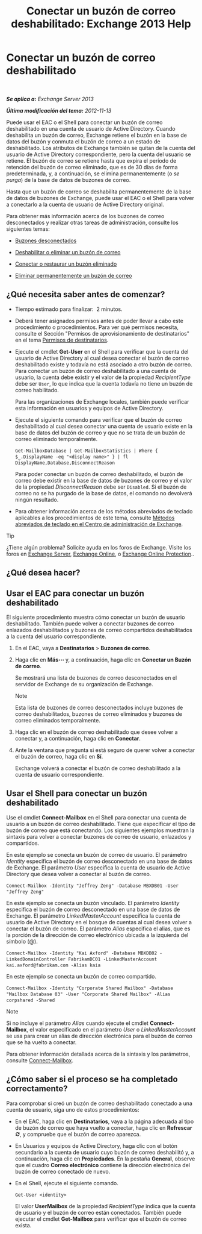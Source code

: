 ﻿---
title: 'Conectar un buzón de correo deshabilitado: Exchange 2013 Help'
TOCTitle: Conectar un buzón de correo deshabilitado
ms:assetid: a8abd399-75fd-4ee2-b2e4-634b55e4f79f
ms:mtpsurl: https://technet.microsoft.com/es-es/library/JJ863439(v=EXCHG.150)
ms:contentKeyID: 50556844
ms.date: 04/23/2018
mtps_version: v=EXCHG.150
ms.translationtype: HT
---

# Conectar un buzón de correo deshabilitado

 

_**Se aplica a:** Exchange Server 2013_

_**Última modificación del tema:** 2012-11-13_

Puede usar el EAC o el Shell para conectar un buzón de correo deshabilitado en una cuenta de usuario de Active Directory. Cuando deshabilita un buzón de correo, Exchange retiene el buzón en la base de datos del buzón y conmuta el buzón de correo a un estado de deshabilitado. Los atributos de Exchange también se quitan de la cuenta del usuario de Active Directory correspondiente, pero la cuenta del usuario se retiene. El buzón de correo se retiene hasta que expira el período de retención del buzón de correo eliminado, que es de 30 días de forma predeterminada, y, a continuación, se elimina permanentemente (o *se purga*) de la base de datos de buzones de correo.

Hasta que un buzón de correo se deshabilita permanentemente de la base de datos de buzones de Exchange, puede usar el EAC o el Shell para volver a conectarlo a la cuenta de usuario de Active Directory original.

Para obtener más información acerca de los buzones de correo desconectados y realizar otras tareas de administración, consulte los siguientes temas:

  - [Buzones desconectados](disconnected-mailboxes-exchange-2013-help.md)

  - [Deshabilitar o eliminar un buzón de correo](disable-or-delete-a-mailbox-exchange-2013-help.md)

  - [Conectar o restaurar un buzón eliminado](connect-or-restore-a-deleted-mailbox-exchange-2013-help.md)

  - [Eliminar permanentemente un buzón de correo](permanently-delete-a-mailbox-exchange-2013-help.md)

## ¿Qué necesita saber antes de comenzar?

  - Tiempo estimado para finalizar:  2 minutos.

  - Deberá tener asignados permisos antes de poder llevar a cabo este procedimiento o procedimientos. Para ver qué permisos necesita, consulte el Sección "Permisos de aprovisionamiento de destinatarios" en el tema [Permisos de destinatarios](recipients-permissions-exchange-2013-help.md).

  - Ejecute el cmdlet **Get-User** en el Shell para verificar que la cuenta del usuario de Active Directory al cual desea conectar el buzón de correo deshabilitado existe y todavía no está asociado a otro buzón de correo. Para conectar un buzón de correo deshabilitado a una cuenta de usuario, la cuenta debe existir y el valor de la propiedad *RecipientType* debe ser `User`, lo que indica que la cuenta todavía no tiene un buzón de correo habilitado.
    
    Para las organizaciones de Exchange locales, también puede verificar esta información en usuarios y equipos de Active Directory.

  - Ejecute el siguiente comando para verificar que el buzón de correo deshabilitado al cual desea conectar una cuenta de usuario existe en la base de datos del buzón de correo y que no se trata de un buzón de correo eliminado temporalmente.
    
        Get-MailboxDatabase | Get-MailboxStatistics | Where { $_.DisplayName -eq "<display name>" } | fl DisplayName,Database,DisconnectReason
    
    Para poder conectar un buzón de correo deshabilitado, el buzón de correo debe existir en la base de datos de buzones de correo y el valor de la propiedad *DisconnectReason* debe ser `Disabled`. Si el buzón de correo no se ha purgado de la base de datos, el comando no devolverá ningún resultado.

  - Para obtener información acerca de los métodos abreviados de teclado aplicables a los procedimientos de este tema, consulte [Métodos abreviados de teclado en el Centro de administración de Exchange](keyboard-shortcuts-in-the-exchange-admin-center-exchange-online-protection-help.md).


> [!TIP]
> ¿Tiene algún problema? Solicite ayuda en los foros de Exchange. Visite los foros en <A href="https://go.microsoft.com/fwlink/p/?linkid=60612">Exchange Server</A>, <A href="https://go.microsoft.com/fwlink/p/?linkid=267542">Exchange Online</A>, o <A href="https://go.microsoft.com/fwlink/p/?linkid=285351">Exchange Online Protection</A>..



## ¿Qué desea hacer?

## Usar el EAC para conectar un buzón deshabilitado

El siguiente procedimiento muestra cómo conectar un buzón de usuario deshabilitado. También puede volver a conectar buzones de correo enlazados deshabilitados y buzones de correo compartidos deshabilitados a la cuenta del usuario correspondiente.

1.  En el EAC, vaya a **Destinatarios** \> **Buzones de correo**.

2.  Haga clic en **Más**![Icono Más opciones](images/JJ150550.5381819e-3b21-4873-8714-e9b956290b28(EXCHG.150).gif "Icono Más opciones") y, a continuación, haga clic en **Conectar un Buzón de correo**.
    
    Se mostrará una lista de buzones de correo desconectados en el servidor de Exchange de su organización de Exchange.
    

    > [!NOTE]
    > Esta lista de buzones de correo desconectados incluye buzones de correo deshabilitados, buzones de correo eliminados y buzones de correo eliminados temporalmente.



3.  Haga clic en el buzón de correo deshabilitado que desee volver a conectar y, a continuación, haga clic en **Conectar**.

4.  Ante la ventana que pregunta si está seguro de querer volver a conectar el buzón de correo, haga clic en **Sí**.
    
    Exchange volverá a conectar el buzón de correo deshabilitado a la cuenta de usuario correspondiente.

## Usar el Shell para conectar un buzón deshabilitado

Use el cmdlet **Connect-Mailbox** en el Shell para conectar una cuenta de usuario a un buzón de correo deshabilitado. Tiene que especificar el tipo de buzón de correo que está conectando. Los siguientes ejemplos muestran la sintaxis para volver a conectar buzones de correo de usuario, enlazados y compartidos.

En este ejemplo se conecta un buzón de correo de usuario. El parámetro *Identity* especifica el buzón de correo desconectado en una base de datos de Exchange. El parámetro *User* especifica la cuenta de usuario de Active Directory que desea volver a conectar al buzón de correo.

    Connect-Mailbox -Identity "Jeffrey Zeng" -Database MBXDB01 -User "Jeffrey Zeng"

En este ejemplo se conecta un buzón vinculado. El parámetro *Identity* especifica el buzón de correo desconectado en una base de datos de Exchange. El parámetro *LinkedMasterAccount* especifica la cuenta de usuario de Active Directory en el bosque de cuentas al cual desea volver a conectar el buzón de correo. El parámetro *Alias* especifica el alias, que es la porción de la dirección de correo electrónico ubicada a la izquierda del símbolo (@).

    Connect-Mailbox -Identity "Kai Axford" -Database MBXDB02 -LinkedDomainController FabrikamDC01 -LinkedMasterAccount kai.axford@fabrikam.com -Alias kaia

En este ejemplo se conecta un buzón de correo compartido.

    Connect-Mailbox -Identity "Corporate Shared Mailbox" -Database "Mailbox Database 03" -User "Corporate Shared Mailbox" -Alias corpshared -Shared


> [!NOTE]
> Si no incluye el parámetro <EM>Alias</EM> cuando ejecute el cmdlet <STRONG>Connect-Mailbox</STRONG>, el valor especificado en el parámetro <EM>User</EM> o <EM>LinkedMasterAccount</EM> se usa para crear un alias de dirección electrónica para el buzón de correo que se ha vuelto a conectar.



Para obtener información detallada acerca de la sintaxis y los parámetros, consulte [Connect-Mailbox](https://technet.microsoft.com/es-es/library/aa997878\(v=exchg.150\)).

## ¿Cómo saber si el proceso se ha completado correctamente?

Para comprobar si creó un buzón de correo deshabilitado conectado a una cuenta de usuario, siga uno de estos procedimientos:

  - En el EAC, haga clic en **Destinatarios**, vaya a la página adecuada al tipo de buzón de correo que haya vuelto a conectar, haga clic en **Refrescar**![Icono Actualizar](images/Dd353189.85f271ca-32a4-426c-842a-d2172567099d(EXCHG.150).gif "Icono Actualizar"), y compruebe que el buzón de correo aparezca.

  - En Usuarios y equipos de Active Directory, haga clic con el botón secundario a la cuenta de usuario cuyo buzón de correo deshabilitó y, a continuación, haga clic en **Propiedades**. En la pestaña **General**, observe que el cuadro **Correo electrónico** contiene la dirección electrónica del buzón de correo conectado de nuevo.

  - En el Shell, ejecute el siguiente comando.
    
        Get-User <identity>
    
    El valor **UserMailbox** de la propiedad *RecipientType* indica que la cuenta de usuario y el buzón de correo están conectados. También puede ejecutar el cmdlet **Get-Mailbox** para verificar que el buzón de correo exista.

